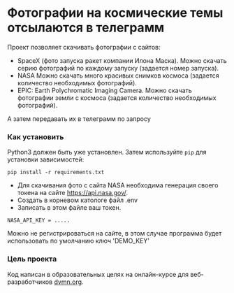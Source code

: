 # Фотографии на космические темы отсылаются в телеграмм

Проект позволяет скачивать фотографии с сайтов:

- SpaceX (фото запуска ракет компании Илона Маска). Можно скачать серию фотографий по каждому запуску (задается номер запуска).
- NASA Можно скачать много красивых снимков космоса (задается количество необходимых фотографий).
- EPIC: Earth Polychromatic Imaging Camera. Можно скачать фотографии земли с космоса (задается количество необходимых фотографий).

А затем передавать их в телеграмм по запросу

### Как установить

Python3 должен быть уже установлен. 
Затем используйте `pip` для установки зависимостей:
```
pip install -r requirements.txt
```
- Для скачивания фото с сайта NASA необходима генерация своего токена на сайте https://api.nasa.gov/.
- Создать в корневом катологе файл .env
- Записать в этом файле ваш токен.
``` 
NASA_API_KEY = .....
```

Можно не регистрироваться на сайте, в этом случае программа будет использовать по умолчанию ключ 'DEMO_KEY' 


### Цель проекта

Код написан в образовательных целях на онлайн-курсе для веб-разработчиков [dvmn.org](https://dvmn.org/).
